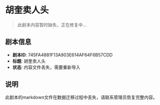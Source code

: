 # 胡奎卖人头

> 此剧本内容暂时缺失，正在修复中...

## 剧本信息
- **剧本ID**: 745FA4881F13A903E614AF64F6B57CDD
- **标题**: 胡奎卖人头
- **状态**: 内容文件丢失，需要重新导入

## 说明
此剧本的markdown文件在数据迁移过程中丢失，请联系管理员恢复完整内容。